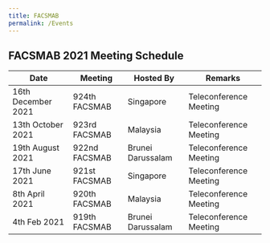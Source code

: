 ```yaml
---
title: FACSMAB
permalink: /Events
---
```

## **FACSMAB 2021 Meeting Schedule**

| Date| Meeting     | Hosted By | Remarks |
| ------------ | ------------- | ------------- | ------------- |
|16th December 2021 | 924th FACSMAB | Singapore | Teleconference Meeting |
|13th October 2021 | 923rd FACSMAB | Malaysia | Teleconference Meeting |
|19th August 2021 | 922nd FACSMAB | Brunei Darussalam | Teleconference Meeting |
|17th June 2021 | 921st FACSMAB | Singapore | Teleconference Meeting |
|8th April 2021 | 920th FACSMAB | Malaysia | Teleconference Meeting |
|4th Feb 2021 | 919th FACSMAB | Brunei Darussalam| Teleconference Meeting |